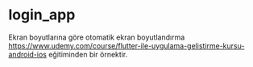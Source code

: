 # login_app

Ekran boyutlarına göre otomatik ekran boyutlandırma https://www.udemy.com/course/flutter-ile-uygulama-gelistirme-kursu-android-ios eğitiminden bir örnektir.
